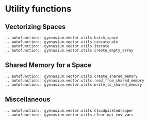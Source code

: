 # Utility functions

## Vectorizing Spaces

```{eval-rst}
.. autofunction:: gymnasium.vector.utils.batch_space
.. autofunction:: gymnasium.vector.utils.concatenate
.. autofunction:: gymnasium.vector.utils.iterate
.. autofunction:: gymnasium.vector.utils.create_empty_array
```

## Shared Memory for a Space

```{eval-rst}
.. autofunction:: gymnasium.vector.utils.create_shared_memory
.. autofunction:: gymnasium.vector.utils.read_from_shared_memory
.. autofunction:: gymnasium.vector.utils.write_to_shared_memory
```

## Miscellaneous

```{eval-rst}
.. autofunction:: gymnasium.vector.utils.CloudpickleWrapper
.. autofunction:: gymnasium.vector.utils.clear_mpi_env_vars
```
